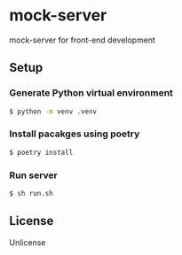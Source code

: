 # mock-server

mock-server for front-end development

## Setup

### Generate Python virtual environment

```bash
$ python -m venv .venv
```

### Install pacakges using poetry

```bash
$ poetry install
```

### Run server

```bash
$ sh run.sh
```

## License

Unlicense
